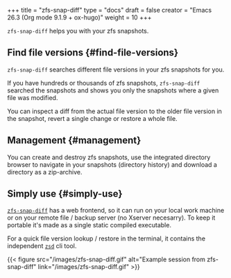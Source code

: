+++
title = "zfs-snap-diff"
type = "docs"
draft = false
creator = "Emacs 26.3 (Org mode 9.1.9 + ox-hugo)"
weight = 10
+++

`zfs-snap-diff` helps you with your zfs snapshots.


## Find file versions {#find-file-versions}

`zfs-snap-diff` searches different file versions in your zfs snapshots for you.

If you have hundreds or thousands of zfs snapshots, `zfs-snap-diff` searched
the snapshots and shows you only the snapshots where a given file was modified.

You can inspect a diff from the actual file version to the older file version in the
snapshot, revert a single change or restore a whole file.


## Management {#management}

You can create and destroy zfs snapshots, use the integrated directory browser to
navigate in your snapshots (directory history) and download a directory as a zip-archive.


## Simply use {#simply-use}

[`zfs-snap-diff`](/docs/zfs-snap-diff) has a web frontend, so it can run on your local work machine or on your
remote file / backup server (no Xserver necesarry). To keep it portable it's made
as a single static compiled executable.

For a quick file version lookup / restore in the terminal, it contains the independent [`zsd`](/docs/zsd) cli tool.

{{< figure src="/images/zfs-snap-diff.gif" alt="Example session from zfs-snap-diff" link="/images/zfs-snap-diff.gif" >}}
